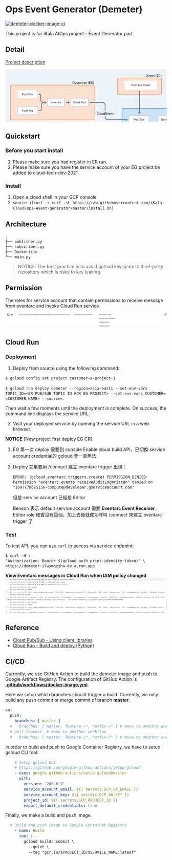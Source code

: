 # Ops Event Generator (Demeter)

[![demeter-docker-image-ci](https://github.com/iKala-Cloud/ops-event-generator/actions/workflows/docker-image.yml/badge.svg)](https://github.com/iKala-Cloud/ops-event-generator/actions/workflows/docker-image.yml)

This project is for iKala AIOps project - Event Generator part.

## Detail

[Project description](https://gcp.corp.ikala.tv/projects/gcp/wiki/Progress_MVP)

![](img/arch_eg.png)

## Quickstart

### Before you start install

1. Please make sure you had register in ER run. 
2. Please make sure you have the service account of your EG project be added to cloud-tech-dev-2021.
### Install

1. Open a cloud shell in your GCP console
2. `source <(curl -s curl -sL https://raw.githubusercontent.com/iKala-Cloud/ops-event-generator/master/install.sh)`

## Architecture

```shell
.
├── publisher.py
├── subscriber.py
├── Dockerfile
└── main.py
```


> NOTICE: The best practice is to avoid upload key-paris to third-party repository which is risky to key leaking.

## Permission

The roles for service account that contain permissions to receive message from eventarc and invoke Cloud Run service.

![](img/eg_roles_20211001.png)

## Cloud Run
### Deployment

1. Deploy from source using the following command:

```shell
$ gcloud config set project customer-a-project-1

$ gcloud run deploy demeter --region=asia-east1 --set-env-vars TOPIC_ID=<ER PUB/SUB TOPIC ID FOR EG PROJECT> --set-env-vars CUSTOMER=<CUSTOMER NAME> --source=.
```
Then wait a few moments until the deployment is complete. On success, the command line displays the service URL.

2. Visit your deployed service by opening the service URL in a web browser.

**NOTICE**
[New project first deploy EG CR]

1. EG 第一次 deploy 需要到 console Enable cloud build API，已切換 service account credential的 gcloud 會一直無法

2. Deploy 完畢要用 /connect 建立 eventarc trigger 出現：
    ```
    ERROR: (gcloud.eventarc.triggers.create) PERMISSION_DENIED: Permission "eventarc.events.receiveAuditLogWritten" denied on "1097778675156-compute@developer.gserviceaccount.com"
    ```
    但是 service account 已經是 Editor

    Benson 表示 default service account 需要 **Eventarc Event Receiver**，Editor role 確實沒有這個，加上去後就成功呼叫 /connect 來建立 eventarc trigger 了

### Test

To test API, you can use `curl` to access via service endpoint:

```shell
$ curl -H \
"Authorization: Bearer $(gcloud auth print-identity-token)" \
https://demeter-i7wsmqzjha-de.a.run.app
```

**View Eventarc messages in Cloud Run when IAM policy changed**
![](img/eg_result_20211001.png)

## Reference

- [Cloud Pub/Sub - Using client libraries](https://cloud.google.com/pubsub/docs/quickstart-client-libraries#pubsub-client-libraries-python)
- [Cloud Run - Build and deploy (Python)](https://cloud.google.com/run/docs/quickstarts/build-and-deploy/python)

## CI/CD
Currently, we use GitHub Action to build the demeter image and push to Google Artifact Registry. The configuration of GitHub Action is **[.github/workflows/docker-image.yml](.github/workflows/docker-image.yml)**.

Here we setup which branches should trigger a build. Currently, we only build any push commit or merge commit of branch **master**.
```yaml
on:
  push:
    branches: [ master ]
  #   branches: [ master, feature-/*, hotfix-/* ] # move to another workflow
  # pull_request: # move to another workflow
  #   branches: [ master, feature-/*, hotfix-/* ] # move to another workflow
```

In order to build and push to Google Container Registry, we have to setup gcloud CLI tool:

```yaml
    # Setup gcloud CLI
    # https://github.com/google-github-actions/setup-gcloud
    - uses: google-github-actions/setup-gcloud@master
      with:
        version: '286.0.0'
        service_account_email: ${{ secrets.GCP_SA_EMAIL }}
        service_account_key: ${{ secrets.GCP_SA_KEY }}
        project_id: ${{ secrets.GCP_PROJECT_ID }}
        export_default_credentials: true

```

Finally, we make a build and push image.
```yaml
  # Build and push image to Google Container Registry
    - name: Build
      run: |-
        gcloud builds submit \
          --quiet \
          --tag "gcr.io/$PROJECT_ID/$SERVICE_NAME:latest"
```